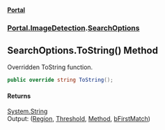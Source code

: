 #### [Portal](index.md 'index')
### [Portal.ImageDetection](Portal.ImageDetection.md 'Portal.ImageDetection').[SearchOptions](SearchOptions.md 'Portal.ImageDetection.SearchOptions')

## SearchOptions.ToString() Method

Overridden ToString function.

```csharp
public override string ToString();
```

#### Returns
[System.String](https://docs.microsoft.com/en-us/dotnet/api/System.String 'System.String')  
Output: ([Region](SearchOptions.Region.md 'Portal.ImageDetection.SearchOptions.Region'), [Threshold](SearchOptions.Threshold.md 'Portal.ImageDetection.SearchOptions.Threshold'), [Method](SearchOptions.Method.md 'Portal.ImageDetection.SearchOptions.Method'), [bFirstMatch](SearchOptions.bFirstMatch.md 'Portal.ImageDetection.SearchOptions.bFirstMatch'))